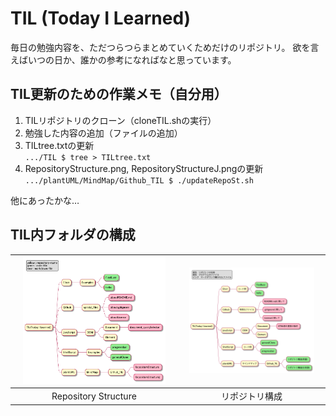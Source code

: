 # TIL (Today I Learned)

毎日の勉強内容を、ただつらつらまとめていくためだけのリポジトリ。
欲を言えばいつの日か、誰かの参考になればなと思っています。

## TIL更新のための作業メモ（自分用）
1. TILリポジトリのクローン（cloneTIL.shの実行）
1. 勉強した内容の追加（ファイルの追加）
2. TILtree.txtの更新 
<br>```.../TIL $ tree > TILtree.txt```
4. RepositoryStructure.png, RepositoryStructureJ.pngの更新
<br>```.../plantUML/MindMap/Github_TIL $ ./updateRepoSt.sh```

他にあったかな…

## TIL内フォルダの構成

|<img src="./RepositoryStructure.png" width="90%">|<img src="./RepositoryStructureJ.png" width="90%">|
|:---:|:---:|
|Repository Structure|リポジトリ構成|
